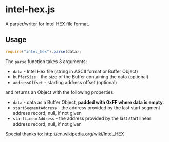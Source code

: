 # intel-hex.js

A parser/writer for Intel HEX file format.

## Usage

```js
require("intel_hex").parse(data);
```

The `parse` function takes 3 arguments:

- `data` - Intel Hex file (string in ASCII format or Buffer Object)
- `bufferSize` - the size of the Buffer containing the data (optional)
- `addressOffset` - starting address offset (optional)

and returns an Object with the following properties:

- `data` - data as a Buffer Object, **padded with 0xFF
  where data is empty**.
- `startSegmentAddress` - the address provided by the last
  start segment address record; null, if not given
- `startLinearAddress` - the address provided by the last
  start linear address record; null, if not given

Special thanks to: http://en.wikipedia.org/wiki/Intel_HEX
